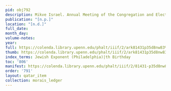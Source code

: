 ```yaml
---
pid: obj792
description: Mikve Israel. Annual Meeting of the Congregation and Election of Officers.
publication: "[n.p.]"
location: "[n.d.]"
full_date:
month_day:
volume-notes:
year:
full: https://colenda.library.upenn.edu/phalt/iiif/2/ark81431p35d8nw83%2FSHA256E-s7575523--9a24bb9a9263cea7db467c3b6d5e913d0e4c5587fdaff8a73718286004eb29ea.jpeg/full/3500,/0/default.jpg
thumb: https://colenda.library.upenn.edu/phalt/iiif/2/ark81431p35d8nw83%2FSHA256E-s7575523--9a24bb9a9263cea7db467c3b6d5e913d0e4c5587fdaff8a73718286004eb29ea.jpeg/full/!200,200/0/default.jpg
index_terms: Jewish Exponent (Philadelphia)|th Birthday
toc: '806'
manifest: https://colenda.library.upenn.edu/phalt/iiif/2/81431-p35d8nw83/manifest
order: '791'
layout: qatar_item
collection: morais_ledger
---
```

